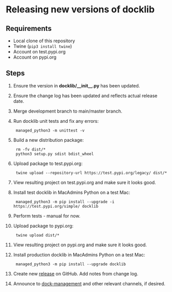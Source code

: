 # Releasing new versions of docklib

## Requirements

- Local clone of this repository
- Twine (`pip3 install twine`)
- Account on test.pypi.org
- Account on pypi.org

## Steps

1. Ensure the version in __docklib/\_\_init\_\_.py__ has been updated.

1. Ensure the change log has been updated and reflects actual release date.

1. Merge development branch to main/master branch.

1. Run docklib unit tests and fix any errors:

        managed_python3 -m unittest -v

1. Build a new distribution package:

        rm -fv dist/*
        python3 setup.py sdist bdist_wheel

1. Upload package to test.pypi.org:

        twine upload --repository-url https://test.pypi.org/legacy/ dist/*

1. View resulting project on test.pypi.org and make sure it looks good.

1. Install test docklib in MacAdmins Python on a test Mac:

        managed_python3 -m pip install --upgrade -i https://test.pypi.org/simple/ docklib

1. Perform tests - manual for now.

1. Upload package to pypi.org:

        twine upload dist/*

1. View resulting project on pypi.org and make sure it looks good.

1. Install production docklib in MacAdmins Python on a test Mac:

        managed_python3 -m pip install --upgrade docklib

1. Create new [release](https://github.com/homebysix/docklib/releases) on GitHub. Add notes from change log.

1. Announce to [dock-management](https://macadmins.slack.com/archives/C17NRH534) and other relevant channels, if desired.
